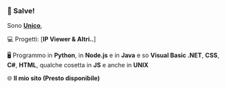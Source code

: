 ### 👋 Salve!

Sono [**Unico**](https://discord.com/users/929746010274684978/), 

💻 Progetti: [**IP Viewer & Altri..**]

🖥 Programmo in **Python**, in **Node.js** e in **Java** e so **Visual Basic .NET**, **CSS**, **C#**, **HTML**, qualche cosetta in **JS** e anche in **UNIX**

🌐 **Il mio sito (Presto disponibile)**
